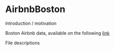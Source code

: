 # AirbnbBoston
Introduction / motivation

Boston Airbnb data, available on the following [link](https://www.kaggle.com/airbnb/boston)

File descriptions
